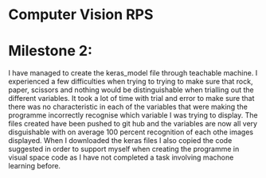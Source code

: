 # Computer Vision RPS
# Milestone 2:
I have managed to create the keras_model file through teachable machine. I experienced a few difficulties when trying to trying to make sure that rock, paper, scissors and nothing would be distinguishable when trialling out the different variables. It took a lot of time with trial and error to make sure that there was no characteristic in each of the variables that were making the programme incorrectly recognise which variable I was trying to display. The files created have been pushed to git hub and the variables are now all very disguishable with on average 100 percent recognition of each othe images displayed. 
When I downloaded the keras files I also copied the code suggested in order to support myself when creating the programme in visual space code as I have not completed a task involving machone learning before. 